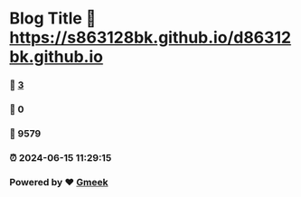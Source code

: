 # Blog Title :link: https://s863128bk.github.io/d86312bk.github.io 
### :page_facing_up: [3](https://s863128bk.github.io/d86312bk.github.io/tag.html) 
### :speech_balloon: 0 
### :hibiscus: 9579 
### :alarm_clock: 2024-06-15 11:29:15 
### Powered by :heart: [Gmeek](https://github.com/Meekdai/Gmeek)
